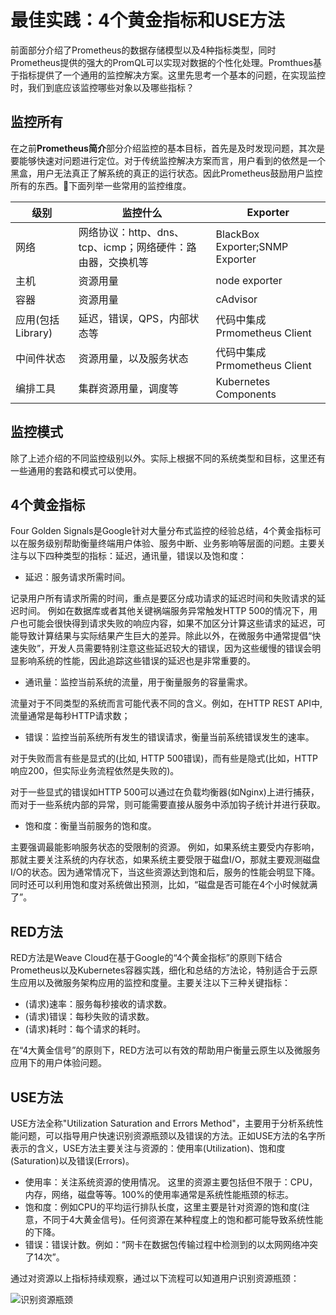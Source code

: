 # 最佳实践：4个黄金指标和USE方法

前面部分介绍了Prometheus的数据存储模型以及4种指标类型，同时Prometheus提供的强大的PromQL可以实现对数据的个性化处理。Promthues基于指标提供了一个通用的监控解决方案。这里先思考一个基本的问题，在实现监控时，我们到底应该监控哪些对象以及哪些指标？

## 监控所有

在之前**Prometheus简介**部分介绍监控的基本目标，首先是及时发现问题，其次是要能够快速对问题进行定位。对于传统监控解决方案而言，用户看到的依然是一个黑盒，用户无法真正了解系统的真正的运行状态。因此Prometheus鼓励用户监控所有的东西。下面列举一些常用的监控维度。

|   级别               | 监控什么                                              |    Exporter                     | 
|--------             |---------                                             |                       ----------|
|   网络               | 网络协议：http、dns、tcp、icmp；网络硬件：路由器，交换机等  | BlackBox Exporter;SNMP Exporter |
|   主机               | 资源用量                                              |     node exporter               |
|   容器               | 资源用量                                              |     cAdvisor                    |
|   应用(包括Library)   |  延迟，错误，QPS，内部状态等                             |     代码中集成Prmometheus Client  |
|   中间件状态          |  资源用量，以及服务状态                                 |     代码中集成Prmometheus Client  |
|   编排工具           |  集群资源用量，调度等                                    |     Kubernetes Components       |

## 监控模式

除了上述介绍的不同监控级别以外。实际上根据不同的系统类型和目标，这里还有一些通用的套路和模式可以使用。

## 4个黄金指标

Four Golden Signals是Google针对大量分布式监控的经验总结，4个黄金指标可以在服务级别帮助衡量终端用户体验、服务中断、业务影响等层面的问题。主要关注与以下四种类型的指标：延迟，通讯量，错误以及饱和度：

* 延迟：服务请求所需时间。

记录用户所有请求所需的时间，重点是要区分成功请求的延迟时间和失败请求的延迟时间。 例如在数据库或者其他关键祸端服务异常触发HTTP 500的情况下，用户也可能会很快得到请求失败的响应内容，如果不加区分计算这些请求的延迟，可能导致计算结果与实际结果产生巨大的差异。除此以外，在微服务中通常提倡“快速失败”，开发人员需要特别注意这些延迟较大的错误，因为这些缓慢的错误会明显影响系统的性能，因此追踪这些错误的延迟也是非常重要的。

* 通讯量：监控当前系统的流量，用于衡量服务的容量需求。

流量对于不同类型的系统而言可能代表不同的含义。例如，在HTTP REST API中, 流量通常是每秒HTTP请求数；

* 错误：监控当前系统所有发生的错误请求，衡量当前系统错误发生的速率。

对于失败而言有些是显式的(比如, HTTP 500错误)，而有些是隐式(比如，HTTP响应200，但实际业务流程依然是失败的)。

对于一些显式的错误如HTTP 500可以通过在负载均衡器(如Nginx)上进行捕获，而对于一些系统内部的异常，则可能需要直接从服务中添加钩子统计并进行获取。

* 饱和度：衡量当前服务的饱和度。

主要强调最能影响服务状态的受限制的资源。 例如，如果系统主要受内存影响，那就主要关注系统的内存状态，如果系统主要受限于磁盘I/O，那就主要观测磁盘I/O的状态。因为通常情况下，当这些资源达到饱和后，服务的性能会明显下降。同时还可以利用饱和度对系统做出预测，比如，“磁盘是否可能在4个小时候就满了”。

## RED方法

RED方法是Weave Cloud在基于Google的“4个黄金指标”的原则下结合Prometheus以及Kubernetes容器实践，细化和总结的方法论，特别适合于云原生应用以及微服务架构应用的监控和度量。主要关注以下三种关键指标：

* (请求)速率：服务每秒接收的请求数。
* (请求)错误：每秒失败的请求数。
* (请求)耗时：每个请求的耗时。

在“4大黄金信号”的原则下，RED方法可以有效的帮助用户衡量云原生以及微服务应用下的用户体验问题。

## USE方法

USE方法全称"Utilization Saturation and Errors Method"，主要用于分析系统性能问题，可以指导用户快速识别资源瓶颈以及错误的方法。正如USE方法的名字所表示的含义，USE方法主要关注与资源的：使用率(Utilization)、饱和度(Saturation)以及错误(Errors)。

* 使用率：关注系统资源的使用情况。 这里的资源主要包括但不限于：CPU，内存，网络，磁盘等等。100%的使用率通常是系统性能瓶颈的标志。
* 饱和度：例如CPU的平均运行排队长度，这里主要是针对资源的饱和度(注意，不同于4大黄金信号)。任何资源在某种程度上的饱和都可能导致系统性能的下降。
* 错误：错误计数。例如：“网卡在数据包传输过程中检测到的以太网网络冲突了14次”。

通过对资源以上指标持续观察，通过以下流程可以知道用户识别资源瓶颈：

![识别资源瓶颈](./static/USEMethod.png)
